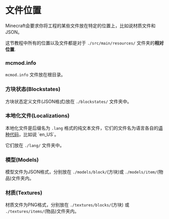 # 文件位置

Minecraft会要求你将工程的某些文件放在特定的位置上，比如说材质文件和JSON。

这节教程中所有的位置以及文件都是对于 `./src/main/resources/` 文件夹的**相对位置**.

### mcmod.info

`mcmod.info` 文件放在根目录。

### 方块状态(Blockstates)

方块状态定义文件(JSON格式)放在 `./blockstates/` 文件夹中。

### 本地化文件(Localizations)

本地化文件是后缀名为 `.lang` 格式的纯文本文件，它们的文件名为语言各自的[语种代码](https://msdn.microsoft.com/en-us/library/ee825488(v=cs.20).aspx)，比如说 `en_US`。

它们放在 `./lang/` 文件夹中。

### 模型(Models)

模型文件为JSON格式，分别放在 `./models/block/`(方块)或 `./models/item/`(物品)文件夹内。

### 材质(Textures)

材质文件为PNG格式，分别放在 `./textures/blocks/`(方块) 或 `./textures/items/`(物品)文件夹内。